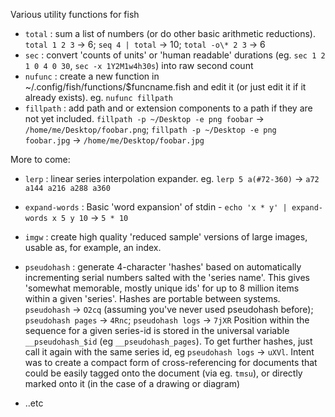 Various utility functions for fish

* `total` : sum a list of numbers (or do other basic arithmetic reductions). `total 1 2 3` -> 6; `seq 4 | total` -> 10; `total -o\* 2 3` -> 6
* `sec` : convert 'counts of units' or 'human readable' durations (eg. `sec 1 2 1 0 4 0 30`, `sec -x 1Y2M1w4h30s`) into raw second count
* `nufunc` : create a new function in ~/.config/fish/functions/$funcname.fish and edit it (or just edit it if it already exists). eg. `nufunc fillpath`
* `fillpath` : add path and or extension components to a path if they are not yet included. `fillpath -p ~/Desktop -e png foobar` -> `/home/me/Desktop/foobar.png`; `fillpath -p ~/Desktop -e png foobar.jpg` -> `/home/me/Desktop/foobar.jpg`

More to come:

* `lerp` : linear series interpolation expander. eg. `lerp 5 a(#72-360)` -> `a72 a144 a216 a288 a360`
* `expand-words` : Basic 'word expansion' of stdin - `echo 'x * y' | expand-words x 5 y 10` -> `5 * 10`
* `imgw` : create high quality 'reduced sample' versions of large images, usable as, for example,
   an index.
* `pseudohash` : generate 4-character 'hashes' based on automatically incrementing serial numbers salted with the 'series name'. This gives
  'somewhat memorable, mostly unique ids'   for up to 8 million items within a given 'series'. Hashes are portable between systems. 
  `pseudohash` -> `O2cq` (assuming you've never used pseudohash before);
  `pseudohash pages` -> `4Rnc`; `pseudohash logs` -> `7jXR`
  Position within the sequence for a given series-id is stored in the universal variable `__pseudohash_$id`
  (eg `__pseudohash_pages`). To get further hashes, just call it again with the same series id, eg `pseudohash logs` -> `uXVl`.
  Intent was to create a compact form of cross-referencing for documents that could be easily tagged onto the document (via eg. `tmsu`), or
  directly marked onto it (in the case of a drawing or diagram)


* ..etc